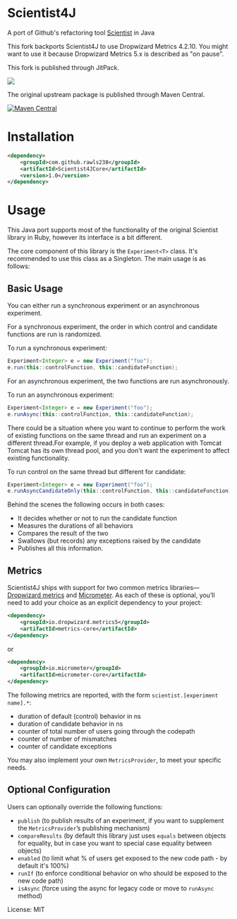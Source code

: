 # Scientist4J

A port of Github's refactoring tool [Scientist](https://github.com/github/scientist) in Java

This fork backports Scientist4J to use Dropwizard Metrics 4.2.10.
You might want to use it because Dropwizard Metrics 5.x is described as "on pause".

This fork is published through JitPack.

[![](https://jitpack.io/v/mhw/Scientist4J.svg)](https://jitpack.io/#mhw/Scientist4J)

The original upstream package is published through Maven Central.

[![Maven Central](https://maven-badges.herokuapp.com/maven-central/com.github.rawls238/Scientist4J/badge.svg)](https://maven-badges.herokuapp.com/maven-central/com.github.rawls238/Scientist4J)

# Installation

```xml
<dependency>
    <groupId>com.github.rawls238</groupId>
    <artifactId>Scientist4JCore</artifactId>
    <version>1.0</version>
</dependency>
```

# Usage

This Java port supports most of the functionality of the original Scientist library in Ruby, however its interface is a bit different.

The core component of this library is the `Experiment<T>` class. It's recommended to use this class as a Singleton. The main usage is as follows:

## Basic Usage

You can either run a synchronous experiment or an asynchronous experiment.

For a synchronous experiment, the order in which control and candidate functions are run is randomized.

To run a synchronous experiment:

```java
Experiment<Integer> e = new Experiment("foo");
e.run(this::controlFunction, this::candidateFunction);
```

For an asynchronous experiment, the two functions are run asynchronously.

To run an asynchronous experiment:

```java
Experiment<Integer> e = new Experiment("foo");
e.runAsync(this::controlFunction, this::candidateFunction);
```

There could be a situation where you want to continue to perform the work of existing functions on the same thread and run an experiment on a different thread.For example, if you deploy a web application with Tomcat Tomcat has its own thread pool, 
and you don't want the experiment to affect existing functionality.

To run control on the same thread but different for candidate:
```java
Experiment<Integer> e = new Experiment("foo");
e.runAsyncCandidateOnly(this::controlFunction, this::candidateFunction);
```

Behind the scenes the following occurs in both cases:
* It decides whether or not to run the candidate function
* Measures the durations of all behaviors
* Compares the result of the two
* Swallows (but records) any exceptions raised by the candidate
* Publishes all this information.


## Metrics

Scientist4J ships with support for two common metrics libraries—[Dropwizard metrics](https://dropwizard.github.io/metrics/)
 and [Micrometer](https://micrometer.io). As each of these is optional, you’ll need to add your choice as an explicit dependency to your project:

```xml
<dependency>
    <groupId>io.dropwizard.metrics5</groupId>
    <artifactId>metrics-core</artifactId>
</dependency>
```
or
```xml
<dependency>
    <groupId>io.micrometer</groupId>
    <artifactId>micrometer-core</artifactId>
</dependency>
```

The following metrics are reported, with the form `scientist.[experiment name].*`:

* duration of default (control) behavior in ns
* duration of candidate behavior in ns
* counter of total number of users going through the codepath
* counter of number of mismatches
* counter of candidate exceptions

You may also implement your own `MetricsProvider`, to meet your specific needs.

## Optional Configuration

Users can optionally override the following functions:

* `publish` (to publish results of an experiment, if you want to supplement the `MetricsProvider`’s publishing mechanism)
* `compareResults` (by default this library just uses `equals` between objects for equality, but in case you want to special case equality between objects)
* `enabled` (to limit what % of users get exposed to the new code path - by default it's 100%)
* `runIf` (to enforce conditional behavior on who should be exposed to the new code path)
* `isAsync` (force using the async for legacy code or move to `runAsync` method)


License: MIT

